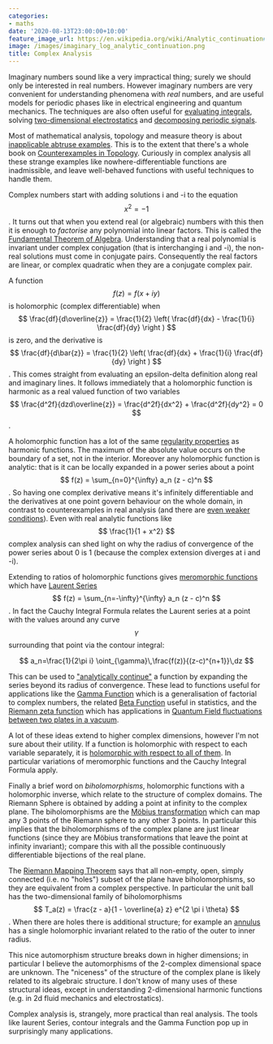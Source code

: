 ```yaml
---
categories:
- maths
date: '2020-08-13T23:00:00+10:00'
feature_image_url: https://en.wikipedia.org/wiki/Analytic_continuation#/media/File:Imaginary_log_analytic_continuation.png
image: /images/imaginary_log_analytic_continuation.png
title: Complex Analysis
---
```


Imaginary numbers sound like a very impractical thing; surely we should only be interested in real numbers.
However imaginary numbers are very convenient for understanding phenomena with *real* numbers, and are useful models for periodic phases like in electrical engineering and quantum mechanics.
The techniques are also often useful for [evaluating integrals](https://en.wikipedia.org/wiki/Contour_integration), solving [two-dimensional electrostatics](https://en.wikipedia.org/wiki/Harmonic_function#Connections_with_complex_function_theory) and [decomposing periodic signals](https://en.wikipedia.org/wiki/Fourier_analysis).

Most of mathematical analysis, topology and measure theory is about [inapplicable abtruse examples](/sunk-cost-pure-maths).
This is to the extent that there's a whole book on [Counterexamples in Topology](https://en.wikipedia.org/wiki/Counterexamples_in_Topology).
Curiously in complex analysis all these strange examples like nowhere-differentiable functions are inadmissible, and leave well-behaved functions with useful techniques to handle them.

Complex numbers start with adding solutions i and -i to the equation $$ x^2 = -1 $$.
It turns out that when you extend real (or algebraic) numbers with this then it is enough to *factorise* any polynomial into linear factors.
This is called the [Fundamental Theorem of Algebra](https://en.wikipedia.org/wiki/Fundamental_theorem_of_algebra).
Understanding that a real polynomial is invariant under complex conjugation (that is interchanging i and -i), the non-real solutions must come in conjugate pairs.
Consequently the real factors are linear, or complex quadratic when they are a conjugate complex pair.

A function $$ f(z) = f(x+iy) $$ is holomorphic (complex differentiable) when $$ \frac{df}{d\overline{z}} = \frac{1}{2} \left( \frac{df}{dx} - \frac{1}{i} \frac{df}{dy} \right ) $$ is zero, and the derivative is $$ \frac{df}{d\bar{z}} = \frac{1}{2} \left( \frac{df}{dx} + \frac{1}{i} \frac{df}{dy} \right ) $$.
This comes straight from evaluating an epsilon-delta definition along real and imaginary lines.
It follows immediately that a holomorphic function is harmonic as a real valued function of two variables $$ \frac{d^2f}{dzd\overline{z}} = \frac{d^2f}{dx^2} + \frac{d^2f}{dy^2} = 0 $$.

A holomorphic function has a lot of the same [regularity properties](https://en.wikipedia.org/wiki/Harmonic_function#Properties_of_harmonic_functions) as harmonic functions.
The maximum of the absolute value occurs on the boundary of a set, not in the interior.
Moreover any holomorphic function is analytic: that is it can be locally expanded in a power series about a point $$ f(z) = \sum_{n=0}^{\infty} a_n (z - c)^n $$.
So having one complex derivative means it's infinitely differentiable and the derivatives at one point govern behaviour on the whole domain, in contrast to counterexamples in real analysis (and there are [even weaker conditions](https://en.wikipedia.org/wiki/Morera's_theorem)).
Even with real analytic functions like $$ \frac{1}{1 + x^2} $$ complex analysis can shed light on why the radius of convergence of the power series about 0 is 1 (because the complex extension diverges at i and -i).

Extending to ratios of holomorphic functions gives [meromorphic functions](https://en.wikipedia.org/wiki/Meromorphic_function) which have [Laurent Series](https://en.wikipedia.org/wiki/Laurent_series) $$ f(z) = \sum_{n=-\infty}^{\infty} a_n (z - c)^n $$.
In fact the Cauchy Integral Formula relates the Laurent series at a point with the values around any curve $$ \gamma $$ surrounding that point via the contour integral:

$$ a_n=\frac{1}{2\pi i} \oint_{\gamma}\,\frac{f(z)}{(z-c)^{n+1}}\,dz $$

This can be used to ["analytically continue"](https://en.wikipedia.org/wiki/Analytic_continuation) a function by expanding the series beyond its radius of convergence.
These lead to functions useful for applications like the [Gamma Function](https://en.wikipedia.org/wiki/Gamma_function) which is a generalisation of factorial to complex numbers, the related [Beta Function](/beta-function) useful in statistics, and the [Riemann zeta function](https://en.wikipedia.org/wiki/Riemann_zeta_function) which has applications in [Quantum Field fluctuations between two plates in a vacuum](https://en.wikipedia.org/wiki/Casimir_effect#Derivation_of_Casimir_effect_assuming_zeta-regularization).

A lot of these ideas extend to higher complex dimensions, however I'm not sure about their utility.
If a function is holomorphic with respect to each variable separately, it is [holomorphic with respect to all of them](https://en.wikipedia.org/wiki/Hartogs%27s_theorem).
In particular variations of meromorphic functions and the Cauchy Integral Formula apply.

Finally a brief word on *biholomorphisms*, holomorphic functions with a holomorphic inverse, which relate to the structure of complex domains.
The Riemann Sphere is obtained by adding a point at infinity to the complex plane. 
The biholomorphisms are the [Möbius transformation](https://en.wikipedia.org/wiki/M%C3%B6bius_transformation) which can map any 3 points of the Riemann sphere to any other 3 points.
In particular this implies that the biholomorphisms of the complex plane are just linear functions (since they are Möbius transformations that leave the point at infinity invariant); compare this with all the possible continuously differentiable bijections of the real plane.

The [Riemann Mapping Theorem](https://en.wikipedia.org/wiki/Riemann_mapping_theorem) says that all non-empty, open, simply connected (i.e. no "holes") subset of the plane have biholomorphisms, so they are equivalent from a complex perspective.
In particular the unit ball has the two-dimensional family of biholomorphisms $$ T_a(z) = \frac{z - a}{1 - \overline{a} z} e^{2 \pi i \theta} $$.
When there are holes there is additional structure; for example an [annulus](https://en.wikipedia.org/wiki/Annulus_(mathematics)#Complex_structure) has a single holomorphic invariant related to the ratio of the outer to inner radius.

This nice automorphism structure breaks down in higher dimensions; in particular I believe the automorphisms of the 2-complex dimensional space are unknown.
The "niceness" of the structure of the complex plane is likely related to its algebraic structure.
I don't know of many uses of these structural ideas, except in understanding 2-dimensional harmonic functions (e.g. in 2d fluid mechanics and electrostatics).

Complex analysis is, strangely, more practical than real analysis.
The tools like laurent Series, contour integrals and the Gamma Function pop up in surprisingly many applications.